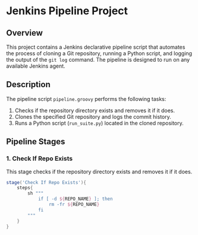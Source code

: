 # Jenkins Pipeline Project

## Overview

This project contains a Jenkins declarative pipeline script that automates the process of cloning a Git repository, running a Python script, and logging the output of the `git log` command. The pipeline is designed to run on any available Jenkins agent.

## Description

The pipeline script `pipeline.groovy` performs the following tasks:
1. Checks if the repository directory exists and removes it if it does.
2. Clones the specified Git repository and logs the commit history.
3. Runs a Python script (`run_suite.py`) located in the cloned repository.

## Pipeline Stages

### 1. Check If Repo Exists

This stage checks if the repository directory exists and removes it if it does.

```groovy
stage('Check If Repo Exists'){
    steps{
        sh """
            if [ -d ${REPO_NAME} ]; then
                rm -fr ${REPO_NAME}
            fi
        """
    }
}